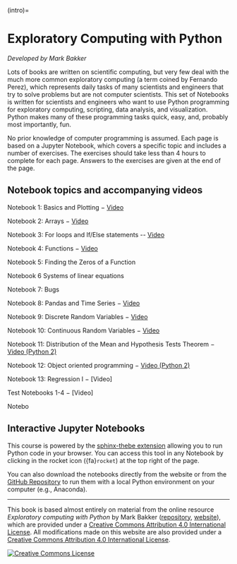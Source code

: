 (intro)=
# Exploratory Computing with Python

*Developed by Mark Bakker*

Lots of books are written on scientific computing, but very few deal with the much more common exploratory computing (a term coined by Fernando Perez), which represents daily tasks of many scientists and engineers that try to solve problems but are not computer scientists. This set of Notebooks is written for scientists and engineers who want to use Python programming for exploratory computing, scripting, data analysis, and visualization. Python makes many of these programming tasks quick, easy, and, probably most importantly, fun.

No prior knowledge of computer programming is assumed. Each page is based on a Jupyter Notebook, which covers a specific topic and includes a number of exercises. The exercises should take less than 4 hours to complete for each page. Answers to the exercises are given at the end of the page.

## Notebook topics and accompanying videos

Notebook 1: Basics and Plotting $-$ [Video](https://youtube.com/watch?v=a505WqfH5Tg&si=EnSIkaIECMiOmarE)

Notebook 2: Arrays $-$ [Video](https://youtu.be/5RkeHZnZEnM)

Notebook 3: For loops and If/Else statements -- [Video](https://youtu.be/19gM-QEVugc)

Notebook 4: Functions $-$ [Video](https://youtu.be/ZqjYNtWanMM)

Notebook 5: Finding the Zeros of a Function

Notebook 6 Systems of linear equations

Notebook 7: Bugs

Notebook 8: Pandas and Time Series $-$ [Video](https://youtu.be/MTdIY6uFY6M)

Notebook 9: Discrete Random Variables $-$ [Video](https://youtu.be/iKBHWz-MHR8)

Notebook 10: Continuous Random Variables $-$ [Video](https://youtu.be/ThpusgXnMGI)

Notebook 11: Distribution of the Mean and Hypothesis Tests Theorem $-$ [Video (Python 2)](http://youtu.be/OaD_bN3eg8o)

Notebook 12: Object oriented programming $-$ [Video (Python 2)](https://youtu.be/pNLAEDbK03s)

Notebook 13: Regression I $-$ [Video]

Test Notebooks 1-4 $-$ [Video]

Notebo

## Interactive Jupyter Notebooks

This course is powered by the [sphinx-thebe extension](https://github.com/executablebooks/sphinx-thebe) allowing you to run Python code in your browser. You can access this tool in any Notebook by clicking in the rocket icon ({fa}`rocket`) at the top right of the page. 

You can also download the notebooks directly from the website or from the [GitHub Repository](https://github.com/TeachBooks/exploratory_computing_with_python) to run them with a local Python environment on your computer (e.g., Anaconda).


---

This book is based almost entirely on material from the online resource <em>Exploratory computing with Python</em> by Mark Bakker (<a rel="repository" href="https://github.com/mbakker7/exploratory_computing_with_python" target="_blank">repository</a>, <a rel="website" href="https://mbakker7.github.io/exploratory_computing_with_python/" target="_blank">website</a>), which are provided under a <a rel="license" href="http://creativecommons.org/licenses/by/4.0/">Creative Commons Attribution 4.0 International License</a>. All modifications made on this website are also provided under a <a rel="license" href="http://creativecommons.org/licenses/by/4.0/">Creative Commons Attribution 4.0 International License</a>.

<a rel="license" href="http://creativecommons.org/licenses/by/4.0/"><img alt="Creative Commons License" style="border-width:0" src="https://i.creativecommons.org/l/by/4.0/88x31.png"/></a>
